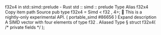 f32x4 in std::simd::prelude - Rust
std
::
simd
::
prelude
Type Alias
f32x4
Copy item path
Source
pub type f32x4 =
Simd
<
f32
, 4>;
🔬
This is a nightly-only experimental API. (
portable_simd
#86656
)
Expand description
A SIMD vector with four elements of type
f32
.
Aliased Type
§
struct f32x4(
/* private fields */
);